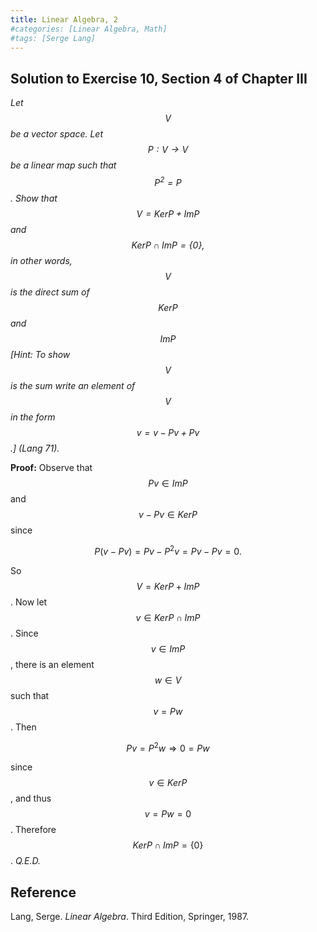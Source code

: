 ```yaml
---
title: Linear Algebra, 2
#categories: [Linear Algebra, Math]
#tags: [Serge Lang]
---
```


## Solution to Exercise 10, Section 4 of Chapter III

*Let $$V$$ be a vector space. Let $$P: V \to V$$ be a linear map such that $$P^2 = P$$. Show that $$V = Ker P + Im P$$ and $$Ker P \cap Im P = \{0\}\text{,}$$ in other words, $$V$$ is the direct sum of $$Ker P$$ and $$Im P$$ [Hint: To show $$V$$ is the sum write an element of $$V$$ in the form $$v = v - Pv + Pv$$.] (Lang 71).*

**Proof:** Observe that $$Pv \in Im P$$ and $$v - Pv \in Ker P$$ since

$$P(v - Pv) = Pv - P^2v = Pv - Pv = 0\text{.}$$

So $$V = Ker P + Im P$$. Now let $$v \in Ker P \cap Im P$$. Since $$v \in Im P$$, there is an element $$w \in V$$ such that $$v = Pw$$. Then

$$Pv = P^2w \Rightarrow 0 = Pw$$

since $$v \in Ker P$$, and thus $$v = Pw = 0$$. Therefore $$Ker P \cap Im P = \{0\}$$. *Q.E.D.*

## Reference

Lang, Serge. *Linear Algebra*. Third Edition, Springer, 1987.

